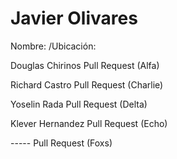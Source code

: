 # Javier Olivares

Nombre:                                      /Ubicación:

Douglas Chirinos Pull Request (Alfa) 

Richard Castro Pull Request (Charlie)

Yoselin Rada Pull Request (Delta)

Klever Hernandez Pull Request (Echo)

----- Pull Request (Foxs)
